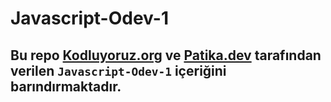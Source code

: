 # Javascript-Odev-1

## Bu repo [Kodluyoruz.org](https://kodluyoruz.org) ve [Patika.dev](https://patika.dev) tarafından verilen `Javascript-Odev-1` içeriğini barındırmaktadır.
